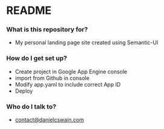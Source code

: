 # README #


### What is this repository for? ###

* My personal landing page site created using Semantic-UI

### How do I get set up? ###

* Create project in Google App Engine console
* import from Github in console
* Modify app.yaml to include correct App ID
* Deploy

### Who do I talk to? ###

* contact@danielcswain.com